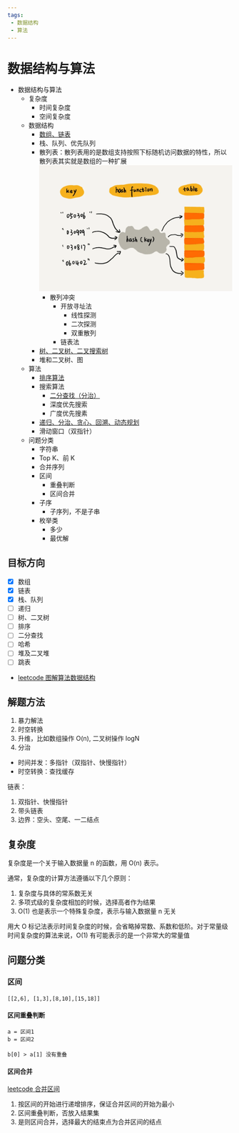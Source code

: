 ```yaml
---
tags:
 - 数据结构
 - 算法
---
```


# 数据结构与算法

- 数据结构与算法
  - 复杂度
    - 时间复杂度
    - 空间复杂度
  - 数据结构
    - [数组、链表](./底层存储结构：数组、链表.md)
    - 栈、队列、优先队列
    - 散列表：散列表用的是数组支持按照下标随机访问数据的特性，所以散列表其实就是数组的一种扩展
      ![图 4](./images/1647795833834.png)  
      - 散列冲突
        - 开放寻址法
          - 线性探测
          - 二次探测
          - 双重散列
        - 链表法
    - [树、二叉树、二叉搜索树](./树和二叉树、堆和二叉堆.md)
    - 堆和二叉树、图
  - 算法
    - [排序算法](./排序算法.md)
    - 搜索算法
      - [二分查找（分治）](./二分查找.md)
      - 深度优先搜索
      - 广度优先搜素
    - [递归、分治、贪心、回溯、动态规划](./递归分治、贪心、回溯、动态规划.md)
    - 滑动窗口（双指针）
  - 问题分类
    - 字符串
    - Top K、前 K
    - 合并序列
    - 区间
      - 重叠判断
      - 区间合并
    - 子序
      - 子序列，不是子串
    - 枚举类
      - 多少
      - 最优解

## 目标方向

- [x] 数组
- [x] 链表
- [x] 栈、队列
- [ ] 递归
- [ ] 树、二叉树
- [ ] 排序
- [ ] 二分查找
- [ ] 哈希
- [ ] 堆及二叉堆
- [ ] 跳表
- [leetcode 图解算法数据结构](https://leetcode-cn.com/leetbook/detail/illustration-of-algorithm/)

## 解题方法

1. 暴力解法
2. 时空转换
3. 升维，比如数组操作 O(n), 二叉树操作 logN
4. 分治

- 时间并发：多指针（双指针、快慢指针）
- 时空转换：查找缓存

链表：
1. 双指针、快慢指针
2. 带头链表
3. 边界：空头、空尾、一二结点

## 复杂度

复杂度是一个关于输入数据量 n 的函数，用 O(n) 表示。

通常，复杂度的计算方法遵循以下几个原则：

1. 复杂度与具体的常系数无关
2. 多项式级的复杂度相加的时候，选择高者作为结果
3. O(1) 也是表示一个特殊复杂度，表示与输入数据量 n 无关


用大 O 标记法表示时间复杂度的时候，会省略掉常数、系数和低阶。对于常量级时间复杂度的算法来说，O(1) 有可能表示的是一个非常大的常量值

## 问题分类

### 区间

`[[2,6], [1,3],[8,10],[15,18]]`

#### 区间重叠判断

```txt
a = 区间1
b = 区间2

b[0] > a[1] 没有重叠
```

#### 区间合并

[leetcode 合并区间](https://leetcode-cn.com/problems/merge-intervals/)

1. 按区间的开始进行递增排序，保证合并区间的开始为最小
2. 区间重叠判断，否放入结果集
3. 是则区间合并，选择最大的结束点为合并区间的结点

